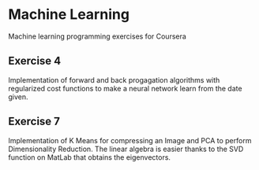 # Machine Learning
Machine learning programming exercises for Coursera

## Exercise 4
Implementation of forward and back progagation algorithms with regularized cost functions to make a neural network learn from the date given.

## Exercise 7 
Implementation of K Means for compressing an Image and PCA to perform Dimensionality Reduction. The linear algebra is easier thanks to the SVD function on MatLab that obtains the eigenvectors.
